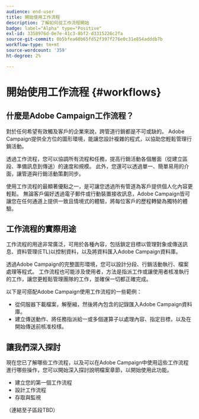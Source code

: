 ```yaml
---
audience: end-user
title: 開始使用工作流程
description: 了解如何從工作流程開始
badge: label="Alpha" type="Positive"
exl-id: 3358976d-0e7e-41c3-8bf2-d3315226c2fa
source-git-commit: 0b5bfea60b65fd52f397f276e0c31e854adddb7b
workflow-type: tm+mt
source-wordcount: '359'
ht-degree: 2%

---
```


# 開始使用工作流程 {#workflows}

## 什麼是Adobe Campaign工作流程？

對於任何希望有效觸及客戶的企業來說，跨管道行銷都是不可或缺的。 Adobe Campaign提供全方位的圖形環境，能讓您設計複雜的程式，以協助您輕鬆管理行銷活動。

透過工作流程，您可以協調所有流程和任務，提高行銷活動各個層面（從建立區段、準備訊息到傳送）的速度和規模。 此外，您還可以透過單一、簡單易用的介面，讓管道與行銷活動策劃同步。

使用工作流程的最顯著優點之一，是可讓您透過所有管道為客戶提供個人化內容更輕鬆。 無論客戶偏好透過電子郵件或行動裝置接收訊息，Adobe Campaign皆可讓您在任何通道上提供一致且情境式的體驗，將每位客戶的歷程轉變為獨特的體驗。

## 工作流程的實際用途

工作流程的用途非常廣泛，可用於各種內容，包括鎖定目標以管理對象或傳送訊息、資料管理(ETL)以控制資料，以及將資料匯入Adobe Campaign資料庫。

透過Adobe Campaign的完整圖形環境，您可以設計分段、行銷活動執行、檔案處理等程式。 工作流程也可能涉及使用者，方法是指派工作或讓使用者核准執行的工作，讓您更輕鬆管理團隊的工作，並確保一切都正確完成。

以下是可搭配Adobe Campaign使用工作流程的一些範例：

* 從伺服器下載檔案，解壓縮，然後將內包含的記錄匯入Adobe Campaign資料庫。
* 建立傳送動作、將任務指派給一或多個運算子以處理內容、指定目標，以及在開始傳送前核准校樣。

## 讓我們深入探討

現在您已了解哪些工作流程，以及可以在Adobe Campaign中使用這些工作流程進行哪些操作，您可以開始深入探討說明檔案章節，以開始使用此功能。

* 建立您的第一個工作流程
* 設計工作流程
* 存取與監視

（連結至子區段TBD）
